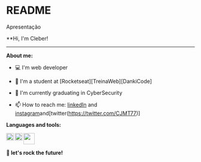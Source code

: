# README
Apresentação


**Hi, I'm Cleber! 

* * *

**About me:**
- 💻 I'm web developer
- 🚀 I'm a student  at [Rocketseat][TreinaWeb][DankiCode]
- 📝 I'm currently graduating in CyberSecurity

- 📫 How to reach me: [linkedIn](https://www.linkedin.com/in/cleber-junio-7b999967/) and [instagram](https://www.instagram.com/juniocleberjunio/)and[twitter(https://twitter.com/CJMT77)]



**Languages and tools:**

<img align="left" height="20" src="https://raw.githubusercontent.com/jakeliny/jakeliny/master/images/typescript.png">
<img align="left" height="20" src="https://raw.githubusercontent.com/jakeliny/jakeliny/master/images/javascript.png">
<img height="30" src="https://raw.githubusercontent.com/jakeliny/jakeliny/master/images/linux.png">



**🚀 let's rock the future!**
  
